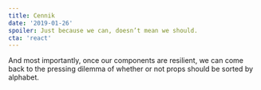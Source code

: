 ```yaml
---
title: Cennik
date: '2019-01-26'
spoiler: Just because we can, doesn’t mean we should.
cta: 'react'
---
```


And most importantly, once our components are resilient, we can come back to the pressing dilemma of whether or not props should be sorted by alphabet.

